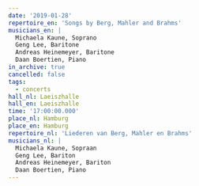```yaml
---
date: '2019-01-28'
repertoire_en: 'Songs by Berg, Mahler and Brahms'
musicians_en: |
  Michaela Kaune, Soprano
  Geng Lee, Baritone
  Andreas Heinemeyer, Baritone
  Daan Boertien, Piano
in_archive: true
cancelled: false
tags:
  - concerts
hall_nl: Laeiszhalle
hall_en: Laeiszhalle
time: '17:00:00.000'
place_nl: Hamburg
place_en: Hamburg
repertoire_nl: 'Liederen van Berg, Mahler en Brahms'
musicians_nl: |
  Michaela Kaune, Sopraan
  Geng Lee, Bariton
  Andreas Heinemeyer, Bariton
  Daan Boertien, Piano
---
```



